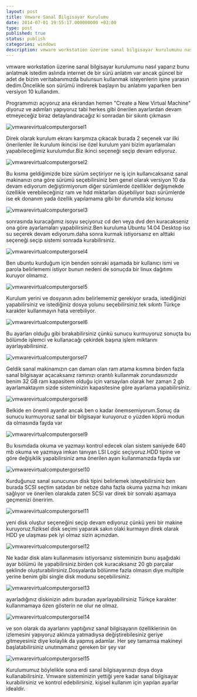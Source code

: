 ```yaml
---
layout: post
title: Vmware Sanal Bilgisayar Kurulumu
date: 2014-07-01 19:55:17.000000000 +03:00
type: post
published: true
status: publish
categories: windows
description: vmware workstation üzerine sanal bilgisayar kurulumunu nasıl yaparız bunu anlatmak istedim aslında internet de bir sürü anlatım var ancak güncel
---
```


vmware workstation üzerine sanal bilgisayar kurulumunu nasıl yaparız bunu anlatmak istedim aslında internet de bir sürü anlatım var ancak güncel bir adet de bizim veritabanımızda bulunsun kullanmak isteyenlerin işine yarasın dedim.Öncelikle son sürümü indirerek başlayın bu anlatımı yaparken ben versiyon 10 kullandım.

Programımızı açıyoruz ana ekrandan hemen "Create a New Virtual Machine" diyoruz ve adımları yapıyoruz tabi herkes gibi önerilen ayarlardan devam etmeyeceğiz biraz detaylandıracağız ki sonradan bir sıkıntı çıkmasın

![vmwarevirtualcomputergorsel1](/assets/vmwarevirtualcomputergorsel1-e1404226780356-830x576.png)

Direk olarak kurulum ekranı karşımıza çıkacak burada 2 seçenek var ilki önerilenler ile kurulum ikincisi ise özel kurulum yani bizim ayarlamaları yapabileceğimiz kurulumdur.Biz ikinci seçeneği seçip devam ediyoruz.

![vmwarevirtualcomputergorsel2](/assets/vmwarevirtualcomputergorsel2.png)

Bu kısma geldiğimizde bize sürüm seçtiriyor ne iş için kullanıcaksanız sanal makinanızı ona göre sürümü seçebilirsiniz ben genel olarak versiyon 10 da devam ediyorum değiştirmiyorum diğer sürümlerde özellikler değişmekde özellikle verebileceğiniz ram ve hdd miktarları düşebiliyor bazı sürümlerde ise ek donanım yada özellik yapılamama gibi bir durumda söz konusu

![vmwarevirtualcomputergorsel3](/assets/vmwarevirtualcomputergorsel3.png)

sonrasında kuracağımız isoyu seçiyoruz cd den veya dvd den kuracakseniz ona göre ayarlamaları yapabilirsiniz.Ben kuruluma Ubuntu 14.04 Desktop iso su seçerek devam ediyorum.daha sonra kurmak istiyorsanız en alttaki seçeneği seçip sistemi sonrada kurabilirsiniz.

![vmwarevirtualcomputergorsel4](/assets/vmwarevirtualcomputergorsel4.png)

Ben ubuntu kurduğum için benden sonraki aşamada bir kullanıcı ismi ve parola belirlememi istiyor bunun nedeni de sonuçda bir linux dağıtımı kuruyor olmamız.

![vmwarevirtualcomputergorsel5](/assets/vmwarevirtualcomputergorsel5.png)

Kurulum yerini ve dosyanın adını belirlememiz gerekiyor sırada, istediğinizi yapabilirsiniz ve istediğiniz dosya yolunu seçebilirsiniz.tek sıkıntı Türkçe karakter kullanmayın hata verebiliyor.

![vmwarevirtualcomputergorsel6](/assets/vmwarevirtualcomputergorsel6.png)

Bu ayarları olduğu gibi bırakabilirsiniz çünkü sunucu kurmuyoruz sonuçta bu bölümde işlemci ve kullanacağı çekirdek başına işlem miktarını ayarlayabilirsiniz.

![vmwarevirtualcomputergorsel7](/assets/vmwarevirtualcomputergorsel7.png)

Geldik sanal makinamızın can damarı olan ram atama kısmına birden fazla sanal bilgisayar açacaksanız ramınızı orantılı kullanmak zorundasınızdır benim 32 GB ram kapasitem olduğu için varsayılan olarak her zaman 2 gb ayarlamaktayım sizde sisteminizin kapasitesine göre ayarlama yapabilirsiniz.

![vmwarevirtualcomputergorsel8](/assets/vmwarevirtualcomputergorsel8.png)

Belkide en önemli ayardır ancak ben o kadar önemsemiyorum.Sonuç da sunucu kurmuyoruz sanal bir bilgisayar kuruyoruz o yüzden köprü modun da olmasında fayda var

![vmwarevirtualcomputergorsel9](/assets/vmwarevirtualcomputergorsel9.png)

Bu kısımdada okuma ve yazmayı kontrol edecek olan sistem saniyede 640 mb okuma ve yazmaya imkan tanıyan LSI Logic seçiyoruz.HDD tipine ve göre değişiklik yapabilirsiniz ama önerilen ayarı kullanmanızda fayda var

![vmwarevirtualcomputergorsel10](/assets/vmwarevirtualcomputergorsel10.png)

Kurduğunuz sanal sunucunun disk tipini belirlemek isteyebilirsiniz ben burada SCSI seçtim satadan bir nebze daha fazla okuma yazma hızı imkanı sağlıyor ve önerilen olarakda zaten SCSI var direk bir sonraki aşamaya geçmenizi öneririm.

![vmwarevirtualcomputergorsel11](/assets/vmwarevirtualcomputergorsel11.png)

yeni disk oluştur seçeneğini seçip devam ediyoruz çünkü yeni bir makine kuruyoruz.fiziksel disk seçimi yaparak sakın olaki kurmayın direk olarak HDD ye ulaşması pek iyi olmaz sizin açınızdan.

![vmwarevirtualcomputergorsel12](/assets/vmwarevirtualcomputergorsel12.png)

Ne kadar disk alanı kullanmasını istiyorsanız sisteminizin bunu aşağıdaki ayar bölümü ile yapabilirsiniz.birden çok kuracaksanız 20 gb parçalar şeklinde oluşturabilirsiniz.Dosyalarda bölünme fazla olmasın diye multiple yerine benim gibi single disk modunu seçebilirsiniz.

![vmwarevirtualcomputergorsel13](/assets/vmwarevirtualcomputergorsel13.png)

ayarladığınız diskinizin adını buradan ayarlayabilirsiniz Türkçe karakter kullanmamaya özen gösterin ne olur ne olmaz.

![vmwarevirtualcomputergorsel14](/assets/vmwarevirtualcomputergorsel14.png)

ve son olarak da ayarlarını yaptığınız sanal bilgisayarın özelliklerinin ön izlemesini yapıyoruz aklınıza yatmadıysa değiştirebilesiniz geriye gitmeyesiniz diye kolaylık da yapmış adamlar. Her şey tamamsa makineyi başlatabilirsiniz unutmamanız gereken bir şey var

![vmwarevirtualcomputergorsel15](/assets/vmwarevirtualcomputergorsel15.png)

Kurulumumuz böylelikle sona erdi sanal bilgisayarınızı doya doya kullanabilirsiniz. Vmware sisteminizin yettiği yere kadar sanal bilgisayar kurabilirsiniz ve kontrol edebilirsiniz. kişisel kullanım için&nbsp;yapılan ayarlar idealdir.
